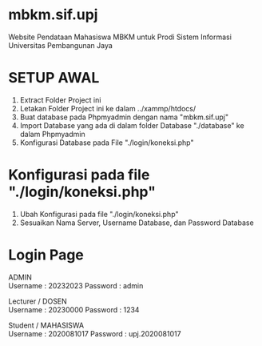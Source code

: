 # mbkm.sif.upj

Website Pendataan Mahasiswa MBKM untuk Prodi Sistem Informasi Universitas Pembangunan Jaya

# SETUP AWAL

1. Extract Folder Project ini
2. Letakan Folder Project ini ke dalam ../xammp/htdocs/
3. Buat database pada Phpmyadmin dengan nama "mbkm.sif.upj"
4. Import Database yang ada di dalam folder Database "./database" ke dalam Phpmyadmin
5. Konfigurasi Database pada File "./login/koneksi.php"

# Konfigurasi pada file "./login/koneksi.php"

1. Ubah Konfigurasi pada file "./login/koneksi.php"
2. Sesuaikan Nama Server, Username Database, dan Password Database

# Login Page

ADMIN <br/>
Username : 20232023
Password : admin

Lecturer / DOSEN <br/>
Username : 20230000
Password : 1234

Student / MAHASISWA <br/>
Username : 2020081017
Password : upj.2020081017
